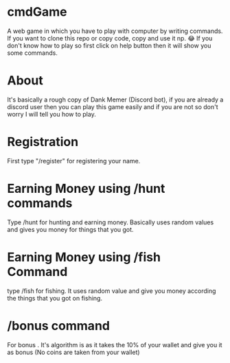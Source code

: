 # cmdGame
A web game in which you have to play with computer by writing commands.
If you want to clone this repo or copy code, copy and use it np. 😂
If you don't know how to play so first click on help button  then it will show you some commands.
# About 
It's basically a rough copy of Dank Memer (Discord bot), if you are already a discord user then you can play this game easily and if you are not so don't worry I will tell you how to play.
# Registration
First type "/register" for registering your name. 
# Earning Money using /hunt commands
Type /hunt for hunting and earning money. Basically uses random values and gives you money for things that you got.

# Earning Money using /fish Command
type /fish for fishing. It uses random value and give you money according the things that you got on fishing.
# /bonus command
For bonus . It's algorithm is as it takes the 10% of your wallet and give you it as bonus (No coins are taken from your wallet)
